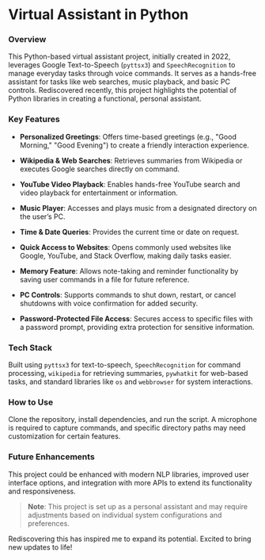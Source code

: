 # Virtual Assistant in Python

### Overview
This Python-based virtual assistant project, initially created in 2022, leverages Google Text-to-Speech (`pyttsx3`) and `SpeechRecognition` to manage everyday tasks through voice commands. It serves as a hands-free assistant for tasks like web searches, music playback, and basic PC controls. Rediscovered recently, this project highlights the potential of Python libraries in creating a functional, personal assistant.

### Key Features
- **Personalized Greetings**: Offers time-based greetings (e.g., "Good Morning," "Good Evening") to create a friendly interaction experience.
  
- **Wikipedia & Web Searches**: Retrieves summaries from Wikipedia or executes Google searches directly on command.
  
- **YouTube Video Playback**: Enables hands-free YouTube search and video playback for entertainment or information.
  
- **Music Player**: Accesses and plays music from a designated directory on the user’s PC.
  
- **Time & Date Queries**: Provides the current time or date on request.
  
- **Quick Access to Websites**: Opens commonly used websites like Google, YouTube, and Stack Overflow, making daily tasks easier.

- **Memory Feature**: Allows note-taking and reminder functionality by saving user commands in a file for future reference.
  
- **PC Controls**: Supports commands to shut down, restart, or cancel shutdowns with voice confirmation for added security.
  
- **Password-Protected File Access**: Secures access to specific files with a password prompt, providing extra protection for sensitive information.

### Tech Stack
Built using `pyttsx3` for text-to-speech, `SpeechRecognition` for command processing, `wikipedia` for retrieving summaries, `pywhatkit` for web-based tasks, and standard libraries like `os` and `webbrowser` for system interactions.

### How to Use
Clone the repository, install dependencies, and run the script. A microphone is required to capture commands, and specific directory paths may need customization for certain features.

### Future Enhancements
This project could be enhanced with modern NLP libraries, improved user interface options, and integration with more APIs to extend its functionality and responsiveness.

> **Note**: This project is set up as a personal assistant and may require adjustments based on individual system configurations and preferences.

Rediscovering this has inspired me to expand its potential. Excited to bring new updates to life!
